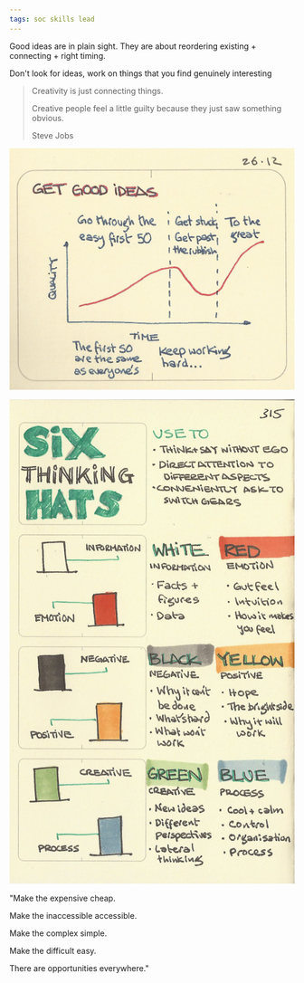 ```yaml
---
tags: soc skills lead
---
```


Good ideas are in plain sight. They are about reordering existing + connecting + right timing.

Don't look for ideas, work on things that you find genuinely interesting 

> Creativity is just connecting things. 
> 
> Creative people feel a little guilty because they just saw something obvious. 
> 
> Steve Jobs


![](/static/img/get-good-ideas.jpeg)

![](/static/img/six-hats.jpeg)


"Make the expensive cheap.

Make the inaccessible accessible.

Make the complex simple.

Make the difficult easy.

There are opportunities everywhere."

